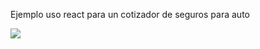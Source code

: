 Ejemplo uso react para un cotizador de seguros para auto


<img src="https://raw.githubusercontent.com/thesequencer/curso-react-cotizador/master/captura.png"/>

